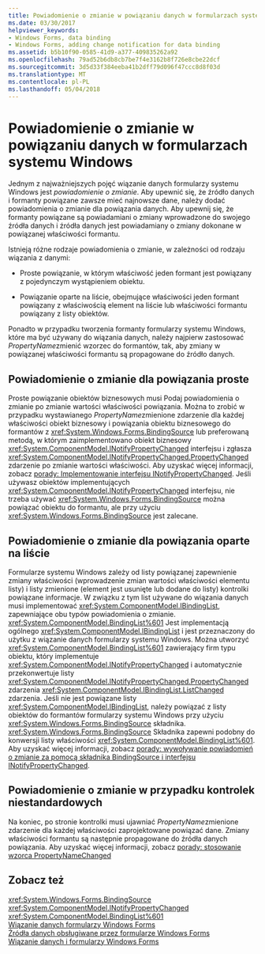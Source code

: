 ```yaml
---
title: Powiadomienie o zmianie w powiązaniu danych w formularzach systemu Windows
ms.date: 03/30/2017
helpviewer_keywords:
- Windows Forms, data binding
- Windows Forms, adding change notification for data binding
ms.assetid: b5b10f90-0585-41d9-a377-409835262a92
ms.openlocfilehash: 79ad52b6db8cb7be7f4e3162b8f726e8cbe22dcf
ms.sourcegitcommit: 3d5d33f384eeba41b2dff79d096f47ccc8d8f03d
ms.translationtype: MT
ms.contentlocale: pl-PL
ms.lasthandoff: 05/04/2018
---
```

# <a name="change-notification-in-windows-forms-data-binding"></a>Powiadomienie o zmianie w powiązaniu danych w formularzach systemu Windows
Jednym z najważniejszych pojęć wiązanie danych formularzy systemu Windows jest *powiadomienie o zmianie*. Aby upewnić się, że źródło danych i formanty powiązane zawsze mieć najnowsze dane, należy dodać powiadomienia o zmianie dla powiązania danych. Aby upewnij się, że formanty powiązane są powiadamiani o zmiany wprowadzone do swojego źródła danych i źródła danych jest powiadamiany o zmiany dokonane w powiązanej właściwości formantu.  
  
 Istnieją różne rodzaje powiadomienia o zmianie, w zależności od rodzaju wiązania z danymi:  
  
-   Proste powiązanie, w którym właściwość jeden formant jest powiązany z pojedynczym wystąpieniem obiektu.  
  
-   Powiązanie oparte na liście, obejmujące właściwości jeden formant powiązany z właściwością element na liście lub właściwości formantu powiązany z listy obiektów.  
  
 Ponadto w przypadku tworzenia formanty formularzy systemu Windows, które ma być używany do wiązania danych, należy najpierw zastosować *PropertyName*zmienić wzorzec do formantów, tak, aby zmiany w powiązanej właściwości formantu są propagowane do źródło danych.  
  
## <a name="change-notification-for-simple-binding"></a>Powiadomienie o zmianie dla powiązania proste  
 Proste powiązanie obiektów biznesowych musi Podaj powiadomienia o zmianie po zmianie wartości właściwości powiązania. Można to zrobić w przypadku wystawianego *PropertyName*zmienione zdarzenie dla każdej właściwości obiekt biznesowy i powiązania obiektu biznesowego do formantów z <xref:System.Windows.Forms.BindingSource> lub preferowaną metodą, w którym zaimplementowano obiekt biznesowy <xref:System.ComponentModel.INotifyPropertyChanged> interfejsu i zgłasza <xref:System.ComponentModel.INotifyPropertyChanged.PropertyChanged> zdarzenie po zmianie wartości właściwości. Aby uzyskać więcej informacji, zobacz [porady: Implementowanie interfejsu INotifyPropertyChanged](../../../docs/framework/winforms/how-to-implement-the-inotifypropertychanged-interface.md). Jeśli używasz obiektów implementujących <xref:System.ComponentModel.INotifyPropertyChanged> interfejsu, nie trzeba używać <xref:System.Windows.Forms.BindingSource> można powiązać obiektu do formantu, ale przy użyciu <xref:System.Windows.Forms.BindingSource> jest zalecane.  
  
## <a name="change-notification-for-list-based-binding"></a>Powiadomienie o zmianie dla powiązania oparte na liście  
 Formularze systemu Windows zależy od listy powiązanej zapewnienie zmiany właściwości (wprowadzenie zmian wartości właściwości elementu listy) i listy zmienione (element jest usunięte lub dodane do listy) kontrolki powiązane informacje. W związku z tym list używane do wiązania danych musi implementować <xref:System.ComponentModel.IBindingList>, zapewniające obu typów powiadomienia o zmianie. <xref:System.ComponentModel.BindingList%601> Jest implementacją ogólnego <xref:System.ComponentModel.IBindingList> i jest przeznaczony do użytku z wiązanie danych formularzy systemu Windows. Można utworzyć <xref:System.ComponentModel.BindingList%601> zawierający firm typu obiektu, który implementuje <xref:System.ComponentModel.INotifyPropertyChanged> i automatycznie przekonwertuje listy <xref:System.ComponentModel.INotifyPropertyChanged.PropertyChanged> zdarzenia <xref:System.ComponentModel.IBindingList.ListChanged> zdarzenia. Jeśli nie jest powiązane listy <xref:System.ComponentModel.IBindingList>, należy powiązać z listy obiektów do formantów formularzy systemu Windows przy użyciu <xref:System.Windows.Forms.BindingSource> składnika. <xref:System.Windows.Forms.BindingSource> Składnika zapewni podobny do konwersji listy właściwości <xref:System.ComponentModel.BindingList%601>. Aby uzyskać więcej informacji, zobacz [porady: wywoływanie powiadomień o zmianie za pomocą składnika BindingSource i interfejsu INotifyPropertyChanged](../../../docs/framework/winforms/controls/raise-change-notifications--bindingsource.md).  
  
## <a name="change-notification-for-custom-controls"></a>Powiadomienie o zmianie w przypadku kontrolek niestandardowych  
 Na koniec, po stronie kontrolki musi ujawniać *PropertyName*zmienione zdarzenie dla każdej właściwości zaprojektowane powiązać dane. Zmiany właściwości formantu są następnie propagowane do źródła danych powiązania. Aby uzyskać więcej informacji, zobacz [porady: stosowanie wzorca PropertyNameChanged](../../../docs/framework/winforms/how-to-apply-the-propertynamechanged-pattern.md)  
  
## <a name="see-also"></a>Zobacz też  
 <xref:System.Windows.Forms.BindingSource>  
 <xref:System.ComponentModel.INotifyPropertyChanged>  
 <xref:System.ComponentModel.BindingList%601>  
 [Wiązanie danych formularzy Windows Forms](../../../docs/framework/winforms/windows-forms-data-binding.md)  
 [Źródła danych obsługiwane przez formularze Windows Forms](../../../docs/framework/winforms/data-sources-supported-by-windows-forms.md)  
 [Wiązanie danych i formularzy Windows Forms](../../../docs/framework/winforms/data-binding-and-windows-forms.md)
